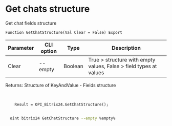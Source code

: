 ﻿---
sidebar_position: 21
---

# Get chats structure
 Get chat fields structure



`Function GetChatStructure(Val Clear = False) Export`

  | Parameter | CLI option | Type | Description |
  |-|-|-|-|
  | Clear | --empty | Boolean | True > structure with empty values, False > field types at values |

  
  Returns:  Structure of KeyAndValue - Fields structure

<br/>




```bsl title="Code example"
    Result = OPI_Bitrix24.GetChatStructure();
```



```sh title="CLI command example"
    
  oint bitrix24 GetChatStructure --empty %empty%

```

```json title="Result"

```
